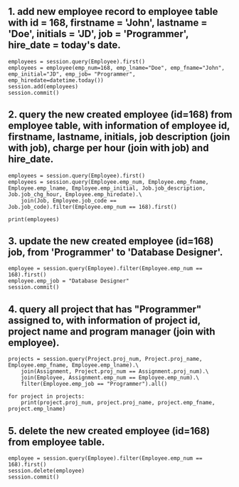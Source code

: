 ## 1. add new employee record to employee table with id = 168, firstname = 'John', lastname = 'Doe', initials = 'JD', job = 'Programmer', hire_date = today's date.

```
employees = session.query(Employee).first()
employees = employee(emp_num=168, emp_lname="Doe", emp_fname="John", emp_initial="JD", emp_job= "Programmer", emp_hiredate=datetime.today())
session.add(employees)
session.commit()
```

## 2. query the new created employee (id=168) from employee table, with information of employee id, firstname, lastname, initials, job description (join with job), charge per hour (join with job) and hire_date.

```
employees = session.query(Employee).first()
employees = session.query(Employee.emp_num, Employee.emp_fname, Employee.emp_lname, Employee.emp_initial, Job.job_description, Job.job_chg_hour, Employee.emp_hiredate).\
    join(Job, Employee.job_code == Job.job_code).filter(Employee.emp_num == 168).first()

print(employees)
```

## 3. update the new created employee (id=168) job, from 'Programmer' to 'Database Designer'.

```
employee = session.query(Employee).filter(Employee.emp_num == 168).first()
employee.emp_job = "Database Designer"
session.commit()
```

## 4. query all project that has "Programmer" assigned to, with information of project id, project name and program manager (join with employee).

```
projects = session.query(Project.proj_num, Project.proj_name, Employee.emp_fname, Employee.emp_lname).\
    join(Assignment, Project.proj_num == Assignment.proj_num).\
    join(Employee, Assignment.emp_num == Employee.emp_num).\
    filter(Employee.emp_job == "Programmer").all()

for project in projects:
    print(project.proj_num, project.proj_name, project.emp_fname, project.emp_lname)
```    

## 5. delete the new created employee (id=168) from employee table.

```
employee = session.query(Employee).filter(Employee.emp_num == 168).first()
session.delete(employee)
session.commit()
```